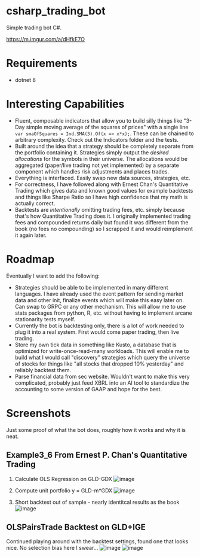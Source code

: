 # csharp_trading_bot
Simple trading bot C#.

https://m.imgur.com/a/dHfkE7O

# Requirements
 - dotnet 8

# Interesting Capabilities
 - Fluent, composable indicators that allow you to build silly things like "3-Day simple moving average of the squares of prices" with a single line
`var smaOfSquares = Ind.SMA(3).Of(x => x*x);`. These can be chained to arbitrary complexity. Check out the Indicators folder and the tests.
 - Built around the idea that a strategy should be completely separate from the portfolio containing it. Strategies simply output the _desired allocations_
for the symbols in their universe. The allocations would be aggregated (paper/live trading not yet implemented) by a separate component which handles risk
adjustments and places trades.
 - Everything is interfaced. Easily swap new data sources, strategies, etc.
 - For correctness, I have followed along with Ernest Chan's Quantitative Trading which gives data and known good values for example backtests and things
like Sharpe Ratio so I have high confidence that my math is actually correct.
  - Backtests are _intentionally_ omitting trading fees, etc. simply because that's how Quantitative Trading does it. I originally implemented trading fees
and compounded returns daily but found it was different from the book (no fees no compounding) so I scrapped it and would reimplement it again later.

# Roadmap
Eventually I want to add the following:
 - Strategies should be able to be implemented in many different languages. I have already used the event pattern for sending market data and other init,
finalize events which will make this easy later on. Can swap to GRPC or any other mechanism. This will allow me to use stats packages from python, R, etc.
without having to implement arcane stationarity tests myself.
 - Currently the bot is backtesting only, there is a lot of work needed to plug it into a real system. First would come paper trading, then live trading.
 - Store my own tick data in something like Kusto, a database that is optimized for write-once-read-many workloads. This will enable me to build what I
 would call "discovery" strategies which query the universe of stocks for things like "all stocks that dropped 10% yesterday" and reliably backtest them.
 - Parse financial data from sec website. Wouldn't want to make this very complicated, probably just feed XBRL into an AI tool to standardize the accounting
to some version of GAAP and hope for the best.

# Screenshots
Just some proof of what the bot does, roughly how it works and why it is neat.

## Example3_6 From Ernest P. Chan's Quantitative Trading

1. Calculate OLS Regression on GLD-GDX
![image](https://github.com/user-attachments/assets/1978dab0-8f2a-4a83-b9d9-c1e61d795a8b)

2. Compute unit portfolio y = GLD-m*GDX
![image](https://github.com/user-attachments/assets/4de0181e-ac45-4c43-9835-887aa69690f0)

4. Short backtest out of sample - nearly identitcal results as the book
![image](https://github.com/user-attachments/assets/b5f0e802-9552-4ce9-9c9b-7d1846c223a0)

## OLSPairsTrade Backtest on GLD+IGE
Continued playing around with the backtest settings, found one that looks nice. 
No selection bias here I swear...
![image](https://github.com/user-attachments/assets/32c68a23-514b-4ef0-94a3-ffed798e1b1b)
![image](https://github.com/user-attachments/assets/4e6ca6fe-e551-4af9-abbd-11d062162244)
